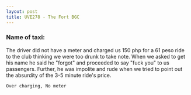 ```yaml
---
layout: post
title: UVE278 - The Fort BGC
---
```


### Name of taxi: 

The driver did not have a meter and charged us 150 php for a 61 peso ride to the club thinking we were too drunk to take note. When we asked to get his name he said he "forgot" and proceeded to say "fuck you" to us passengers. Further, he was impolite and rude when we tried to point out the absurdity of the 3-5 minute ride's price. 

```Over charging, No meter```
